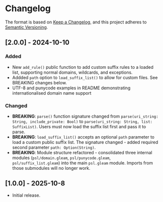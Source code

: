 # Changelog

The format is based on [Keep a Changelog](https://keepachangelog.com/en/1.1.0/), and this project adheres to
[Semantic Versioning](https://semver.org/spec/v2.0.0.html).

<!-- ## [Unreleased] -->

## [2.0.0] - 2024-10-10

### Added
- New `add_rule()` public function to add custom suffix rules to a loaded list, supporting normal domains, wildcards, and exceptions.
- Addded `path` option to `load_suffix_list()` to allow for custom files. See BREAKING changes below.
- UTF-8 and punycode examples in README demonstrating internationalised domain name support

### Changed
- **BREAKING**: `parse()` function signature changed from `parse(uri_string: String, include_private: Bool)` to `parse(uri_string: String, list: SuffixList)`. Users must now load the suffix list first and pass it to parse.
- **BREAKING**: `load_suffix_list()` accepts an optional `path` parameter to load a custom public suffix list. The signature changed - added required second parameter `path: Option(String)`.
- **BREAKING**: Module structure refactored - consolidated three internal modules (`psl/domain.gleam`, `psl/punycode.gleam`, `psl/suffix_list.gleam`) into the main `psl.gleam` module. Imports from those submodules will no longer work.

## [1.0.0] - 2025-10-8

- Initial release.

